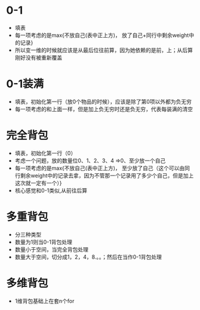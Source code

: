 # 0-1
- 填表
- 每一项考虑的是max{不放自己(表中正上方)， 放了自己+同行中剩余weight中的记录}
- 所以变一维的时候就应该是从最后位往前算，因为她依赖的是前，上；从后算刚好没有被重新覆盖
# 0-1装满
- 填表，初始化第一行（放0个物品的时候），应该是除了第0项以外都为负无穷
- 每一项考虑的和上面一样，但是加上负无穷时还是负无穷，代表每装满的清空
# 完全背包
- 填表，初始化第一行（0）
- 考虑一个问题，放的数量位0、1、2、3、4 =>0、至少放一个自己
- 每一项考虑的是max{不放自己(表中正上方)， 至少放了自己（这个可以由同行剩余weight中的记录去拿，因为不管那一个记录用了多少个自己，但是加上这次就一定有一个）}
- 核心感觉和0-1类似,从前往后算
# 多重背包
- 分三种类型
- 数量为1则当0-1背包处理
- 数量小于空间，当完全背包处理
- 数量大于空间，切分成1，2，4，8.。。；然后在当作0-1背包处理
# 多维背包
- 1维背包基础上在套n个for